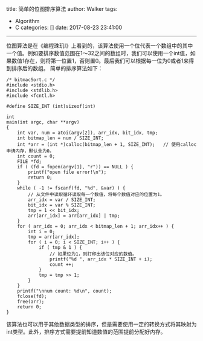 title: 简单的位图排序算法
author: Walker
tags:
  - Algorithm
  - C
categories: []
date: 2017-08-23 23:41:00
---
位图算法是在《编程珠玑I》上看到的，该算法使用一个位代表一个数组中的其中一个值。例如要排序数值范围在1～32之间的数组时，我们可以使用一个int值，如果数值1存在，则将第一位置1，否则置0。最后我们可以根据每一位为0或者1来得到排序后的数组。
简单的排序算法如下：
```
/* bitmacSort.c */
#include <stdio.h>
#include <stdlib.h>
#include <fcntl.h>

#define SIZE_INT (int)sizeof(int)

int
main(int argc, char **argv)
{
    int var, num = atoi(argv[2]), arr_idx, bit_idx, tmp;
    int bitmap_len = num / SIZE_INT;
    int *arr = (int *)calloc(bitmap_len + 1, SIZE_INT);   // 使用calloc申请内存，默认全为0。
    int count = 0;
    FILE *fd;
    if ( (fd = fopen(argv[1], "r")) == NULL ) {
        printf("open file error!\n");
        return 0;
    }
    while ( -1 != fscanf(fd, "%d", &var) ) {
        // 从文件中读取循环读取每一个数值，将每个数值对应的位置为1。
        arr_idx = var / SIZE_INT;
        bit_idx = var % SIZE_INT;
        tmp = 1 << bit_idx;
        arr[arr_idx] = arr[arr_idx] | tmp;
    }
    for ( arr_idx = 0; arr_idx < bitmap_len + 1; arr_idx++ ) {
        int i = 0;
        tmp = arr[arr_idx];
        for ( i = 0; i < SIZE_INT; i++ ) {
            if ( tmp & 1 ) {
                // 如果位为1，则打印出该位对应的数值。
                printf("%d ", arr_idx * SIZE_INT + i);
                count ++;
            }
            tmp = tmp >> 1;
        }
    }
    printf("\nnum count: %d\n", count);
    fclose(fd);
    free(arr);
    return 0;
}
```
该算法也可以用于其他数据类型的排序，但是需要使用一定的转换方式将其映射为int类型。此外，排序方式需要提前知道数值的范围提前分配好内存。